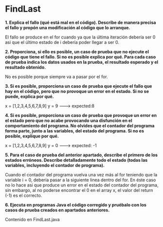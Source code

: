 # **FindLast**

**1. Explica el fallo (qué está mal en el código). Describe de manera precisa el
fallo y propón una modificación al código que lo arranque.**

El fallo se produce en el for cuando ya que la última iteración debería ser 0 asi que el último estado de i debería poder llegar a ser 0.

**2. Proporciona, si ello es posible, un caso de prueba que no ejecute el código que tiene el fallo. Si no es posible explica por qué. Para cada caso de prueba indica los datos usados en la prueba, el resultado esperado y el resultado obtenido.**

No es posible porque siempre va a pasar por el for.

**3. Si es posible, proporciona un caso de prueba que ejecute el fallo que hay en el código, pero que no provoque un error en el estado. Si no se puede, explica por qué.**

x = [1,2,3,4,5,6,7,8,9]  y = 9 ---> expected:8

**4. Si es posible, proporciona un caso de prueba que provoque un error en el estado pero que no acabe provocando una disfunción en el comportamiento del programa. No olvides que el contador del programa forma parte, junto a las variables, del estado del programa. Si no es posible, explique por qué.**

x = [1,2,3,4,5,6,7,8,9] y = 0 ---> expected: -1

**5. Para el caso de prueba del anterior apartado, describe el primero de los estados erróneos. Describe detalladamente todo el estado (todas las variables, incluyendo el contador de programa).**

Cuando el contador del programa vuelva una vez más al for teniendo que la variable i = 0, debería pasar a la siguiente linea dentro del for. En éste caso no lo hace asi que produce un error en el estado del contador del programa, sin embargo, al no poderse encontrar el 0 en el array x, el valor del return (-1) es el correcto.

**6. Ejecuta en programas Java el código corregido y pruébalo con los casos de prueba creados en apartados anteriores.**

Contenido en FindLast.java
